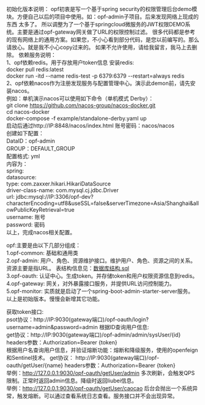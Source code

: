 初始化版本说明：
opf初衷是写一个基于spring security的权限管理后台demo模块。方便自己以后的项目中使用。如：opf-admin子项目。后来发现网络上现成的东西
太多了。 所以调整为了一个基于springcloud微服务的JWT权限DEMO系统。主要是通过opf-gateway网关做了URL的权限控制过滤。
很多代码都是参考的现有网络上的通用方案。如果您，不小心看到部分代码，是您以前编写的。那么请放心。就是我不小心copy过来的。
如果不允许使用，请给我留言，我马上去删除。
依赖服务说明：  
1、opf依赖redis。用于存放用户token信息
安装redis:   
docker pull redis:latest   
docker run -itd --name redis-test -p 6379:6379 --restart=always redis   
2、opf依赖nacos作为注册发现服务与配置管理中心。演示此demon前，请先安装nacos。   
例如：单机演示nacos可以使用如下命令（单机模式 Derby）：  
git clone https://github.com/nacos-group/nacos-docker.git  
cd nacos-docker  
docker-compose -f example/standalone-derby.yaml up  
启动后通过http://IP:8848/nacos/index.html  账号密码：nacos/nacos  
创建如下配置：  
DataID：opf-admin  
GROUP：DEFAULT_GROUP  
配置格式: yml  
内容为：  
spring:  
    datasource:   
        type: com.zaxxer.hikari.HikariDataSource  
        driver-class-name: com.mysql.cj.jdbc.Driver  
        url: jdbc:mysql://IP:3306/opf-dev?characterEncoding=utf8&useSSL=false&serverTimezone=Asia/Shanghai&allowPublicKeyRetrieval=true  
        username: 账号  
        password: 密码  
以上，完成nacos相关配置。  

opf:主要是由以下几部分组成：  
1.opf-common: 基础和通用类    
2.opf-admin:  用户、角色、资源维护接口。维护用户、角色、资源之间的关系。资源主要是指URL。  表结构信息见：[数据库结构.sql](src/main/resources/sql/数据库结构.sql)  
3.opf-oauth:  认证中心。生成token。并存储token和用户权限资源信息到redis。  
4.opf-gateway: 网关，对外暴露接口服务，并提供URL访问控制能力。  
5.opf-monitor: 实质就是启动了一个spring-boot-admin-starter-server服务。  
以上是初始版本。慢慢会新增其它功能。  

获取token接口:  
psot协议：http://IP:9030(gateway端口)/opf-oauth/login?username=admin&password=admin
根据ID查询用户信息:   
get协议：http://IP:9030(gateway端口)/opf-admin/admin/sysUser/{id} 
headers参数：Authorization=Bearer {token}  
根据用户名查询用户信息，并验证熔断功能：熔断和降级服务，使用的openfeign和Sentinel技术。 
get协议： http://IP:9030(gateway端口)/opf-oauth/getUser/{name}
headers参数：Authorization=Bearer {token}  
举例：http://127.0.0.1:9030/opf-oauth/getUser/admin  多次刷新，会触发QPS限制。正常时返回admin信息。降级时返回liubei信息。  
举例：http://127.0.0.1:9030/opf-oauth/getUser/caocao  后台会抛出一个系统异常，触发熔断。可以通过查看系统日志查看。服务接口并不会出现异常。 
   



